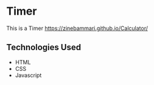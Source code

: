 # Timer
This is a Timer
https://zinebammari.github.io/Calculator/
## Technologies Used
- HTML
- CSS
- Javascript
 

